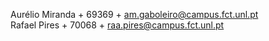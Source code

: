 Aurélio Miranda + 69369 + am.gaboleiro@campus.fct.unl.pt  
Rafael Pires + 70068 + raa.pires@campus.fct.unl.pt  
